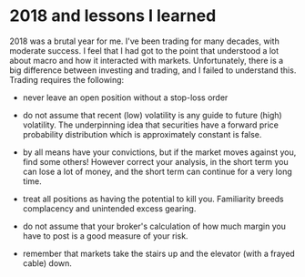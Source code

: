 # 2018 and lessons I learned

2018 was a brutal year for me. I've been trading for many decades, with moderate success. 
I feel that I had got to the point that understood a lot about macro and how it interacted with markets. 
Unfortunately, there is a big difference between investing and trading, and I failed to understand this.
Trading requires the following:

- never leave an open position without a stop-loss order 

- do not assume that recent (low) volatility is any guide to future (high) volatility. 
The underpinning idea that securities have a forward price probability distribution which is approximately constant is false.

- by all means have your convictions, but if the market moves against you, find some others! 
However correct your analysis, in the short term you can lose a lot of money, and the short term can continue for a very long time.

- treat all positions as having the potential to kill you. 
Familiarity breeds complacency and unintended excess gearing.

- do not assume that your broker's calculation of how much margin you have to post is a good measure of your risk.

- remember that markets take the stairs up and the elevator (with a frayed cable) down.

